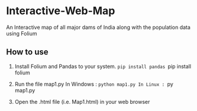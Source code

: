# Interactive-Web-Map

An Interactive map of all major dams of India along with the population data using Folium

## How to use

1. Install Folium and Pandas to your system.
    `pip install pandas
    `pip install folium

2. Run the file map1.py
    In Windows :
        `python map1.py
    In Linux :
        `py map1.py

3. Open the .html file (i.e. Map1.html) in your web browser


